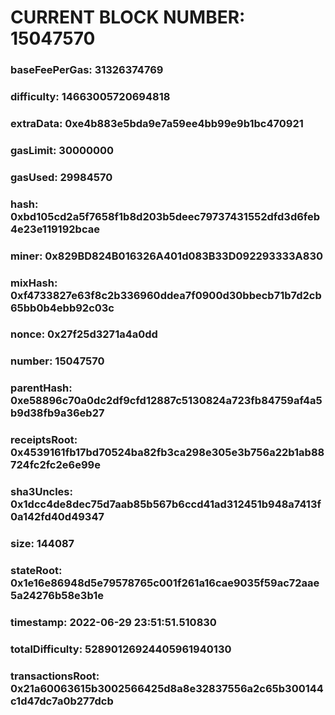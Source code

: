 # CURRENT BLOCK NUMBER: 15047570

### baseFeePerGas: 31326374769
### difficulty: 14663005720694818
### extraData: 0xe4b883e5bda9e7a59ee4bb99e9b1bc470921
### gasLimit: 30000000
### gasUsed: 29984570
### hash: 0xbd105cd2a5f7658f1b8d203b5deec79737431552dfd3d6feb4e23e119192bcae
### miner: 0x829BD824B016326A401d083B33D092293333A830
### mixHash: 0xf4733827e63f8c2b336960ddea7f0900d30bbecb71b7d2cb65bb0b4ebb92c03c
### nonce: 0x27f25d3271a4a0dd
### number: 15047570
### parentHash: 0xe58896c70a0dc2df9cfd12887c5130824a723fb84759af4a5b9d38fb9a36eb27
### receiptsRoot: 0x4539161fb17bd70524ba82fb3ca298e305e3b756a22b1ab88724fc2fc2e6e99e
### sha3Uncles: 0x1dcc4de8dec75d7aab85b567b6ccd41ad312451b948a7413f0a142fd40d49347
### size: 144087
### stateRoot: 0x1e16e86948d5e79578765c001f261a16cae9035f59ac72aae5a24276b58e3b1e
### timestamp: 2022-06-29 23:51:51.510830
### totalDifficulty: 52890126924405961940130
### transactionsRoot: 0x21a60063615b3002566425d8a8e32837556a2c65b300144c1d47dc7a0b277dcb
